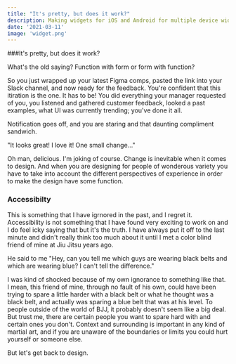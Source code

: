 ```yaml
---
title: "It's pretty, but does it work?"
description: Making widgets for iOS and Android for multiple device widths
date: '2021-03-11'
image: 'widget.png'
---
```


###It's pretty, but does it work?

What's the old saying? Function with form or form with function?

So you just wrapped up your latest Figma comps, pasted the link into your Slack channel, and now ready for the feedback. You're confident that this itiration is the one. It has to be! You did everything your manager requested of you, you listened and gathered customer feedback, looked a past examples, what UI was currently trending; you've done it all.

Notification goes off, and you are staring and that daunting compliment sandwich.

"It looks great! I love it! One small change..."

Oh man, delicious. I'm joking of course. Change is inevitable when it comes to design. And when you are designing for people of wonderous variety you have to take into account the different perspectives of experience in order to make the design have some function.

### Accessibilty

This is something that I have igrnored in the past, and I regret it. Accessibility is not something that I have found very exciting to work on and I do feel icky saying that but it's the truth. I have always put it off to the last minute and didn't really think too much about it until I met a color blind friend of mine at Jiu Jitsu years ago.

He said to me "Hey, can you tell me which guys are wearing black belts and which are wearing blue? I can't tell the difference."

I was kind of shocked because of my own ignorance to something like that. I mean, this friend of mine, through no fault of his own, could have been trying to spare a little harder with a black belt or what he thought was a black belt, and actually was sparing a blue belt that was at his level. To people outside of the world of BJJ, it probably doesn't seem like a big deal. But trust me, there are certain people you want to spare hard with and certain ones you don't. Context and surrounding is important in any kind of martial art, and if you are unaware of the boundaries or limits you could hurt yourself or someone else.

But let's get back to design.
